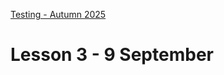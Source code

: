 [Testing - Autumn 2025](https://github.com/arturomorarioja-kea/SD_Testing_E25/blob/main/README.md)

# Lesson 3 - 9 September

[-> clone https://github.com/arturomorarioja/py_customer_onboarding_mock]: #

[-> show exercise solutions. If they did not work in any of them, leave it as homework for next week]: #
[-> 1 Intro to UT - Test doubles]: #
[-> 2 UT best practices]: #
[-> 3 Decision table testing + in-class exercise]: #
[-> 4 UT approaches]: #
[-> 5 State transition testing + in-class exercise]: #
[-> Prescribe employees exercise]: #

[## Exercise solutions]: #
[- Password field(https://github.com/arturomorarioja-ek/SD_Testing_E25/blob/main/Lesson02/04%20EP%20BV%20Password%20field.md)]: #
[- E-shop(https://github.com/arturomorarioja-ek/SD_Testing_E25/blob/main/Lesson02/05%20EP%20BV%20E-shop.md)]: #
[- Framing shop(https://github.com/arturomorarioja-ek/SD_Testing_E25/blob/main/Lesson02/06%20EP%20BV%20Framing%20shop.md)]: #

[## In-class exercises]: #
[  - Decision table testing]: #
[    - Input form(https://github.com/arturomorarioja-ek/SD_Testing_E25/blob/main/Lesson02/07%20DT%20Input%20form.md)]: #
[  - State Transition Diagrams]: #
[    - Checkout(https://github.com/arturomorarioja-ek/SD_Testing_E25/blob/main/Lesson03/02%20ST%20Checkout.md)]: #

[## Class takeaways]: #
[Check out the following slide decks on Itslearning:]: #
[- **Test Design Techniques - Black-box**, with especial attention to:]: #
[  - Decision tables]: #
[  - State Transition Diagrams]: #
[- **Introduction to Unit Testing**, specifically:]: #
[  - Test Doubles]: #
[- **Unit Testing Best Practices and Anti-Patterns**]: #
[  - Best practices]: #
[    - Each test must verify only one behaviour]: #
[    - Test case selection should be comprehensive]: #
[    - Full regression testing should be run as often as possible]: #
[    - Code must be written so that it is testable (e.g., pure functions or methods)]: #
[  - Anti-patterns]: #
[    - Do never test private methods directly]: #
[    - Do never expose private state]: #
[    - Do not leak domain knowledge to the unit tests]: #
[    - Avoid code pollution]: #
[- **Unit Testing Approaches**, focusing on the following concepts]: #
[  - Private, shared and volatile dependencies]: #
[  - The Classical Approach to Unit Testing]: #
[    - Broad unit tests]: #
[    - Mocking only shared dependencies]: #
[    - Unit test isolation rather than code under test isolation]: #
[  - The London Approach to Unit Testing]: #
[    - Small unit tests]: #
[    - Everything is mocked]: #
[    - Code under test isolation (one unit test for each function/method)]: #
[  - Shall external dependencies be mocked (Khorikov) or not (Wassell)?]: #

[## Homework]: #
[- Reflect on all the above]: #
[- Check out the following code sample on unit test mocking:]: #
[  - Customer onboarding (Pytest/Python(https://github.com/arturomorarioja/py_customer_onboarding_mock))]: #
[- Practice the use of test doubles (mocks and stubs) in the unit testing framework(s) of your choice]: #
[- Solve the employees exercise(https://github.com/arturomorarioja-ek/SD_Testing_E25/blob/main/Lesson03/01%20Employees.md)]: #
[  - Try to follow the specification to the letter]: #
[  - Testing dates might be problematic. Give it some thought]: #
[- Solve the following black-box test design exercises:]: #
[  - Decision table testing]: #
[    - Driver's license(https://github.com/arturomorarioja-ek/SD_Testing_E25/blob/main/Lesson02/08%20EP%20BV%20DT%20Driver's%20license.md). It also involves equivalence partitions and boundary values]: #
[    - Airline(https://github.com/arturomorarioja-ek/SD_Testing_E25/blob/main/Lesson02/09%20DT%20Airline.md)]: #
[  - State Transition Diagrams]: #
[    - ATM(https://github.com/arturomorarioja-ek/SD_Testing_E25/blob/main/Lesson03/03%20ST%20ATM.md)]: #
[    - Login(https://github.com/arturomorarioja-ek/SD_Testing_E25/blob/main/Lesson03/04%20ST%20Login)]: #
